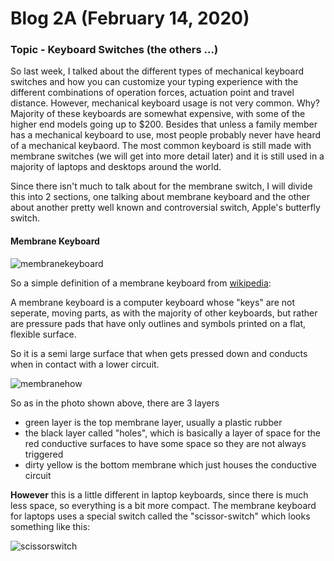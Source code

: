# Blog 2A (February 14, 2020)

### Topic - Keyboard Switches (the others ...)

So last week, I talked about the different types of mechanical keyboard switches and how you can customize your typing experience with the different combinations of operation forces, actuation point and travel distance. However, mechanical keyboard usage is not very common. Why? Majority of these keyboards are somewhat expensive, with some of the higher end models going up to $200. Besides that unless a family member has a mechanical keyboard to use, most people probably never have heard of a mechanical keybaord.  The most common keyboard is still made with membrane switches (we will get into more detail later) and it is still used in a majority of laptops and desktops around the world.

Since there isn't much to talk about for the membrane switch, I will divide this into 2 sections, one talking about membrane keyboard and the other about another pretty well known and controversial switch, Apple's butterfly switch.

#### Membrane Keyboard

![membranekeyboard](https://www.msx.org/sites/default/files/news/2017/07/membrane1.jpg)

So a simple definition of a membrane keyboard from [wikipedia](https://en.wikipedia.org/wiki/Membrane_keyboard):

A membrane keyboard is a computer keyboard whose "keys" are not seperate, moving parts, as with the majority of other keyboards, but rather are pressure pads that have only outlines and symbols printed on a flat, flexible surface.

So it is a semi large surface that when gets pressed down and conducts when in contact with a lower circuit. 

![membranehow](https://upload.wikimedia.org/wikipedia/commons/2/21/Membrane_keyboard_diagram_FULL_SCALE.png)

So as in the photo shown above, there are 3 layers
- green layer is the top membrane layer, usually a plastic rubber
- the black layer called "holes", which is basically a layer of space for the red conductive surfaces to have some space so they are not always triggered
- dirty yellow is the bottom membrane which just houses the conductive circuit

**However** this is a little different in laptop keyboards, since there is much less space, so everything is a bit more compact. The membrane keyboard for laptops uses a special switch called the "scissor-switch" which looks something like this:

![scissorswitch](https://edge.alluremedia.com.au/m/l/2018/07/scissormech.png)



